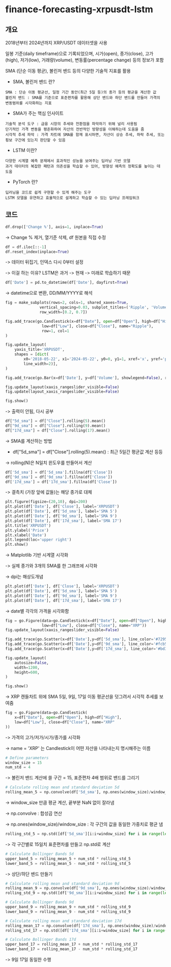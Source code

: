 # finance-forecasting-xrpusdt-lstm

## 개요

2018년부터 2024년까지 XRP/USDT 데이터셋을 사용

일봉 기준(daily timeframe)으로 기록되었으며, 시가(open), 종가(close), 고가(high), 저가(low), 거래량(volume), 변동률(percentage change) 등의 정보가 포함

SMA (단순 이동 평균), 볼린저 밴드 등의 다양한 기술적 지표를 활용

- SMA,  볼린저 밴드 란?
```
SMA : 단순 이동 평균선, 일정 기간 동안(최근 5일 등)의 종가 등의 평균을 계산한 값
볼린저 밴드 : SMA를 기준으로 표준편차를 활용해 상단 밴드와 하단 밴드를 만들어 가격의 변동범위를 시각화하는 지표
```

- SMA가 주는 핵심 인사이트
```
기술적 분석 도구 : 금융 시장의 추세와 전환점을 파악하기 위해 널리 사용됨
단기적인 가격 변동을 평준화하여 자산의 전반적인 방향성을 이해하는데 도움을 줌
시각적 추세 파악 : 가격 차트에 SMA를 함께 표시하면, 자산이 상승 추세, 하락 추세, 또는 횡보 구간에 있는지 판단할 수 있음
```


- LSTM 이란?
```
다양한 시계열 예측 문제에서 효과적인 성능을 보여주는 딥러닝 기반 모델
과거 데이터의 복잡한 패턴과 의존성을 학습할 수 있어, 방향성 예측의 정확도를 높이는 데 도움
```

- PyTorch 란?
```
딥러닝을 코드로 쉽게 구현할 수 있게 해주는 도구
LSTM 모델을 유연하고 효율적으로 설계하고 학습할 수 있는 딥러닝 프레임워크
```


## 코드




```py
df.drop(['Change %'], axis=1, inplace=True)
```
-> Change % 제거, 열기준 삭제, df 원본을 직접 수정
<w/>






```py
df = df.iloc[::-1]
df.reset_index(inplace=True)
```
-> 데이터 뒤집기, 인덱스 다시 0부터 설정

-> 이걸 하는 이유? LSTM은 과거 -> 현재 -> 미래로 학습하기 때문
<w/>

```py
df['Date'] = pd.to_datetime(df['Date'], dayfirst=True)
```
-> datetime으로 변환, DD/MM/YYYY로 해석
<w/>






```py
fig = make_subplots(rows=2, cols=1, shared_xaxes=True,
               vertical_spacing=0.03, subplot_titles=('Ripple', 'Volume'),
               row_width=[0.2, 0.7])

fig.add_trace(go.Candlestick(x=df["Date"], open=df["Open"], high=df["High"],
                low=df["Low"], close=df["Close"], name="Ripple"),
                row=1, col=1
)

fig.update_layout(
    yaxis_title='XRPUSDT',
    shapes = [dict(
        x0='2018-05-22', x1='2024-05-22', y0=0, y1=1, xref='x', yref='paper',
        line_width=2)],
)

fig.add_trace(go.Bar(x=df['Date'], y=df['Volume'], showlegend=False), row=2, col=1)

fig.update_layout(xaxis_rangeslider_visible=False)
fig.update(layout_xaxis_rangeslider_visible=False)

fig.show()
```
-> 출력이 안됨, 다시 공부
<w/>





```py
df["5d_sma"] = df["Close"].rolling(5).mean()
df["9d_sma"] = df["Close"].rolling(9).mean()
df["17d_sma"] = df["Close"].rolling(17).mean()
```
-> SMA를 계산하는 방법

- df["5d_sma"] = df["Close"].rolling(5).mean() : 최근 5일간 평균값 계산 등등

-> rolling(N)은 N일치 윈도우를 만들어서 계산
<w/>




```py
df['5d_sma'] = df['5d_sma'].fillna(df['Close'])
df['9d_sma'] = df['9d_sma'].fillna(df['Close'])
df['17d_sma'] = df['17d_sma'].fillna(df['Close'])
```
-> 결측치 (가장 앞에 값들)는 해당 종가로 대체





```py
plt.figure(figsize=(20,10), dpi=200)
plt.plot(df['Date'], df['Close'], label='XRPUSDT')
plt.plot(df['Date'], df['5d_sma'], label='SMA 5')
plt.plot(df['Date'], df['9d_sma'], label='SMA 9')
plt.plot(df['Date'], df['17d_sma'], label='SMA 17')
plt.title('XRPUSDT')
plt.ylabel('Price')
plt.xlabel('Date')
plt.legend(loc='upper right')
plt.show()
```
-> Matplotlib 기반 시계열 시각화

-> 실제 종가와 3개의 SMA를 한 그래프에 시각화

-> dpi는 해상도개념



```py
plt.plot(df['Date'], df['Close'], label='XRPUSDT')
plt.plot(df['Date'], df['5d_sma'], label='SMA 5')
plt.plot(df['Date'], df['9d_sma'], label='SMA 9')
plt.plot(df['Date'], df['17d_sma'], label='SMA 17')
```
-> date별 각각의 가격을 시각화함




```py
fig = go.Figure(data=go.Candlestick(x=df["Date"], open=df["Open"], high=df["High"],
                low=df["Low"], close=df["Close"], name="XRP"))
fig.update_layout(xaxis_rangeslider_visible=False)

fig.add_trace(go.Scatter(x=df['Date'],y=df['5d_sma'], line_color='#7295ee', name="SMA5",mode='lines'))
fig.add_trace(go.Scatter(x=df['Date'],y=df['9d_sma'], line_color='#fcb539', name="SMA9",mode='lines'))
fig.add_trace(go.Scatter(x=df['Date'],y=df['17d_sma'], line_color='#bd39fc', name="SMA17",mode='lines'))

fig.update_layout(
    autosize=False,
    width=1200,
    height=600,
)

fig.show()
```
-> XRP 캔들차트 위에 SMA 5일, 9일, 17일 이동 평균선을 덧그려서 시각적 추세를 보여줌

```py
fig = go.Figure(data=go.Candlestick(
    x=df["Date"], open=df["Open"], high=df["High"],
    low=df["Low"], close=df["Close"], name="XRP"
))
```
-> 가격의 고가/저가/시가/종가를 시각화

-> name = 'XRP' 는 Candlestick이 어떤 자산을 나타내는지 명시해주는 이름
<w/>






```py
# Define parameters
window_size = 15
num_std = 4
```
-> 볼린저 밴드 계산에 쓸 구간 = 15, 표준편차 4배 범위로 밴드를 그리기

```py
# Calculate rolling mean and standard deviation 5d
rolling_mean_5 = np.convolve(df['5d_sma'], np.ones(window_size)/window_size, mode='valid')
```
-> window_size 만큼 평균 계산, 끝부분 NaN 없이 잘라냄

-> np.convolve : 합성곱 연산

-> np.ones(window_size)/window_size : 각 구간의 값을 동일한 가중치로 평균 냄

```py
rolling_std_5 = np.std([df['5d_sma'][i:i+window_size] for i in range(len(df['5d_sma'])-window_size+1)], axis=1)
```
-> 각 구간별로 15일치 표준편차를 만들고 np.std로 계산

```py
# Calculate Bollinger Bands 5d
upper_band_5 = rolling_mean_5 + num_std * rolling_std_5
lower_band_5 = rolling_mean_5 - num_std * rolling_std_5
```
-> 상단/하단 밴드 만들기

```py
# Calculate rolling mean and standard deviation 9d
rolling_mean_9 = np.convolve(df['9d_sma'], np.ones(window_size)/window_size, mode='valid')
rolling_std_9 = np.std([df['9d_sma'][i:i+window_size] for i in range(len(df['9d_sma'])-window_size+1)], axis=1)

# Calculate Bollinger Bands 9d
upper_band_9 = rolling_mean_9 + num_std * rolling_std_9
lower_band_9 = rolling_mean_9 - num_std * rolling_std_9

# Calculate rolling mean and standard deviation 17d
rolling_mean_17 = np.convolve(df['17d_sma'], np.ones(window_size)/window_size, mode='valid')
rolling_std_17 = np.std([df['17d_sma'][i:i+window_size] for i in range(len(df['17d_sma'])-window_size+1)], axis=1)

# Calculate Bollinger Bands 17d
upper_band_17 = rolling_mean_17 + num_std * rolling_std_17
lower_band_17 = rolling_mean_17 - num_std * rolling_std_17
```
-> 9일 17일 동일한 수행